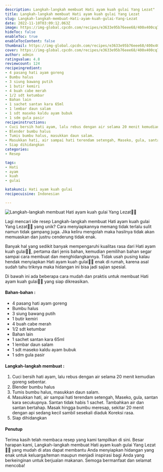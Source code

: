 ```yaml
---
description: Langkah-langkah membuat Hati ayam kuah gulai Yang Lezat"
title: Langkah-langkah membuat Hati ayam kuah gulai Yang Lezat
slug: Langkah-langkah-membuat-Hati-ayam-kuah-gulai-Yang-Lezat
date: 2022-11-10T03:09:12.063Z
image: https://img-global.cpcdn.com/recipes/e3633e95b76eee68/400x400cq70/photo.jpg
hideToc: false
enableToc: true
enableTocContent: false
thumbnail: https://img-global.cpcdn.com/recipes/e3633e95b76eee68/400x400cq70/photo.jpg
cover: https://img-global.cpcdn.com/recipes/e3633e95b76eee68/400x400cq70/photo.jpg
author: admin
ratingvalue: 4.8
reviewcount: 124
recipeingredient:
- 4 pasang hati ayam goreng
- Bumbu halus
- 3 siung bawang putih
- 1 butir kemiri
- 4 buah cabe merah
- 1/2 sdt ketumbar
- Bahan lain
- 1 sachet santan kara 65ml
- 1 lembar daun salam
- 1 sdt maseko kaldu ayam bubuk
- 1 sdm gula pasir
recipeinstructions:
- Cuci bersih hati ayam, lalu rebus dengan air selama 20 menit kemudian goreng sebentar.
- Blender bumbu halus
- Tumis bumbu halus, masukkan daun salam.
- Masukkan hati, air sampai hati terendam setengah, Maseko, gula, santan kara secukupnya. Santan tidak habis 1 sachet. Tambahkan air dan santan bertahap. Masak hingga bumbu meresap, sekitar 20 menit dengan api sedang kecil sambil sesekali diaduk Koreksi rasa.
- Siap dihidangkan
categories:
- Resep

tags:
- Hati
- ayam
- kuah
- gulai

katakunci: Hati ayam kuah gulai
recipecuisine: Indonesian

---
```


![Langkah-langkah membuat Hati ayam kuah gulai Yang Lezat👩‍🍳](https://img-global.cpcdn.com/recipes/e3633e95b76eee68/400x400cq70/photo.jpg)

Lagi mencari ide resep Langkah-langkah membuat Hati ayam kuah gulai Yang Lezat👩‍🍳 yang unik? Cara menyiapkannya memang tidak terlalu sulit namun tidak gampang juga. Jika keliru mengolah maka hasilnya tidak akan memuaskan dan justru cenderung tidak enak.

Banyak hal yang sedikit banyak mempengaruhi kualitas rasa dari Hati ayam kuah gulai👩‍🍳, pertama dari jenis bahan, kemudian pemilihan bahan segar sampai cara membuat dan menghidangkannya. Tidak usah pusing kalau hendak menyiapkan Hati ayam kuah gulai👩‍🍳 enak di rumah, karena asal sudah tahu triknya maka hidangan ini bisa jadi sajian spesial.

Di bawah ini ada beberapa cara mudah dan praktis untuk membuat Hati ayam kuah gulai👩‍🍳 yang siap dikreasikan.

<!--inarticleads1-->

#### Bahan-bahan :

- 4 pasang hati ayam goreng
- Bumbu halus
- 3 siung bawang putih
- 1 butir kemiri
- 4 buah cabe merah
- 1/2 sdt ketumbar
- Bahan lain
- 1 sachet santan kara 65ml
- 1 lembar daun salam
- 1 sdt maseko kaldu ayam bubuk
- 1 sdm gula pasir

<!--inarticleads2-->

#### Langkah-langkah membuat :

1. Cuci bersih hati ayam, lalu rebus dengan air selama 20 menit kemudian goreng sebentar.
1. Blender bumbu halus
1. Tumis bumbu halus, masukkan daun salam.
1. Masukkan hati, air sampai hati terendam setengah, Maseko, gula, santan kara secukupnya. Santan tidak habis 1 sachet. Tambahkan air dan santan bertahap. Masak hingga bumbu meresap, sekitar 20 menit dengan api sedang kecil sambil sesekali diaduk Koreksi rasa.
1. Siap dihidangkan

#### Penutup

Terima kasih telah membaca resep yang kami tampilkan di sini. Besar harapan kami, Langkah-langkah membuat Hati ayam kuah gulai Yang Lezat👩‍🍳 yang mudah di atas dapat membantu Anda menyiapkan hidangan yang enak untuk keluarga/teman maupun menjadi inspirasi bagi Anda yang berkeinginan untuk berjualan makanan. Semoga bermanfaat dan selamat mencoba!
